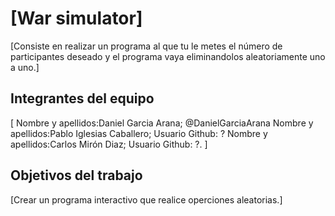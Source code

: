 # [War simulator]

[Consiste en realizar un programa al que tu le metes el número de participantes deseado y el programa vaya eliminandolos aleatoriamente uno a uno.]

## Integrantes del equipo

[
Nombre y apellidos:Daniel Garcia Arana; @DanielGarciaArana
Nombre y apellidos:Pablo Iglesias Caballero; Usuario Github: ?
Nombre y apellidos:Carlos Mirón Diaz; Usuario Github: ?.
]

## Objetivos del trabajo

[Crear un programa interactivo que realice operciones aleatorias.]
